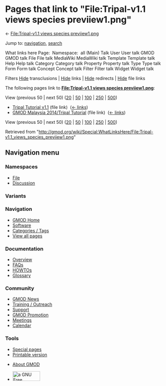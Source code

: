 <div id="mw-page-base" class="noprint">

</div>

<div id="mw-head-base" class="noprint">

</div>

<div id="content" class="mw-body" role="main">

<span id="top"></span>

<div id="mw-js-message" style="display:none;">

</div>



# <span dir="auto">Pages that link to "File:Tripal-v1.1 views species previiew1.png"</span>

<div id="bodyContent">

<div id="contentSub">

← [File:Tripal-v1.1 views species
previiew1.png](/wiki/File:Tripal-v1.1_views_species_previiew1.png "File:Tripal-v1.1 views species previiew1.png")

</div>

<div id="jump-to-nav" class="mw-jump">

Jump to: [navigation](#mw-navigation), [search](#p-search)

</div>

<div id="mw-content-text">

What links here Page:  Namespace:  all (Main) Talk User User talk GMOD
GMOD talk File File talk MediaWiki MediaWiki talk Template Template talk
Help Help talk Category Category talk Property Property talk Type Type
talk Form Form talk Concept Concept talk Filter Filter talk Widget
Widget talk

Filters
[Hide](/mediawiki/index.php?title=Special:WhatLinksHere/File:Tripal-v1.1_views_species_previiew1.png&hidetrans=1 "Special:WhatLinksHere/File:Tripal-v1.1 views species previiew1.png")
transclusions \|
[Hide](/mediawiki/index.php?title=Special:WhatLinksHere/File:Tripal-v1.1_views_species_previiew1.png&hidelinks=1 "Special:WhatLinksHere/File:Tripal-v1.1 views species previiew1.png")
links \|
[Hide](/mediawiki/index.php?title=Special:WhatLinksHere/File:Tripal-v1.1_views_species_previiew1.png&hideredirs=1 "Special:WhatLinksHere/File:Tripal-v1.1 views species previiew1.png")
redirects \|
[Hide](/mediawiki/index.php?title=Special:WhatLinksHere/File:Tripal-v1.1_views_species_previiew1.png&hideimages=1 "Special:WhatLinksHere/File:Tripal-v1.1 views species previiew1.png")
file links

The following pages link to **[File:Tripal-v1.1 views species
previiew1.png](/wiki/File:Tripal-v1.1_views_species_previiew1.png "File:Tripal-v1.1 views species previiew1.png")**:

View (previous 50 \| next 50)
([20](/mediawiki/index.php?title=Special:WhatLinksHere/File:Tripal-v1.1_views_species_previiew1.png&limit=20 "Special:WhatLinksHere/File:Tripal-v1.1 views species previiew1.png")
\|
[50](/mediawiki/index.php?title=Special:WhatLinksHere/File:Tripal-v1.1_views_species_previiew1.png&limit=50 "Special:WhatLinksHere/File:Tripal-v1.1 views species previiew1.png")
\|
[100](/mediawiki/index.php?title=Special:WhatLinksHere/File:Tripal-v1.1_views_species_previiew1.png&limit=100 "Special:WhatLinksHere/File:Tripal-v1.1 views species previiew1.png")
\|
[250](/mediawiki/index.php?title=Special:WhatLinksHere/File:Tripal-v1.1_views_species_previiew1.png&limit=250 "Special:WhatLinksHere/File:Tripal-v1.1 views species previiew1.png")
\|
[500](/mediawiki/index.php?title=Special:WhatLinksHere/File:Tripal-v1.1_views_species_previiew1.png&limit=500 "Special:WhatLinksHere/File:Tripal-v1.1 views species previiew1.png"))

- [Tripal Tutorial
  v1.1](/wiki/Tripal_Tutorial_v1.1 "Tripal Tutorial v1.1") (file link) ‎
  <span class="mw-whatlinkshere-tools">([←
  links](/mediawiki/index.php?title=Special:WhatLinksHere&target=Tripal+Tutorial+v1.1 "Special:WhatLinksHere"))</span>
- [GMOD Malaysia 2014/Tripal
  Tutorial](/wiki/GMOD_Malaysia_2014/Tripal_Tutorial "GMOD Malaysia 2014/Tripal Tutorial")
  (file link) ‎ <span class="mw-whatlinkshere-tools">([←
  links](/mediawiki/index.php?title=Special:WhatLinksHere&target=GMOD+Malaysia+2014%2FTripal+Tutorial "Special:WhatLinksHere"))</span>

View (previous 50 \| next 50)
([20](/mediawiki/index.php?title=Special:WhatLinksHere/File:Tripal-v1.1_views_species_previiew1.png&limit=20 "Special:WhatLinksHere/File:Tripal-v1.1 views species previiew1.png")
\|
[50](/mediawiki/index.php?title=Special:WhatLinksHere/File:Tripal-v1.1_views_species_previiew1.png&limit=50 "Special:WhatLinksHere/File:Tripal-v1.1 views species previiew1.png")
\|
[100](/mediawiki/index.php?title=Special:WhatLinksHere/File:Tripal-v1.1_views_species_previiew1.png&limit=100 "Special:WhatLinksHere/File:Tripal-v1.1 views species previiew1.png")
\|
[250](/mediawiki/index.php?title=Special:WhatLinksHere/File:Tripal-v1.1_views_species_previiew1.png&limit=250 "Special:WhatLinksHere/File:Tripal-v1.1 views species previiew1.png")
\|
[500](/mediawiki/index.php?title=Special:WhatLinksHere/File:Tripal-v1.1_views_species_previiew1.png&limit=500 "Special:WhatLinksHere/File:Tripal-v1.1 views species previiew1.png"))

</div>

<div class="printfooter">

Retrieved from
"<http://gmod.org/wiki/Special:WhatLinksHere/File:Tripal-v1.1_views_species_previiew1.png>"

</div>

<div id="catlinks" class="catlinks catlinks-allhidden">

</div>

<div class="visualClear">

</div>

</div>

</div>

<div id="mw-navigation">

## Navigation menu

<div id="mw-head">



<div id="left-navigation">

<div id="p-namespaces" class="vectorTabs" role="navigation"
aria-labelledby="p-namespaces-label">

### Namespaces

- <span id="ca-nstab-image"><a href="/wiki/File:Tripal-v1.1_views_species_previiew1.png"
  accesskey="c" title="View the file page [c]">File</a></span>
- <span id="ca-talk"><a
  href="/mediawiki/index.php?title=File_talk:Tripal-v1.1_views_species_previiew1.png&amp;action=edit&amp;redlink=1"
  accesskey="t"
  title="Discussion about the content page [t]">Discussion</a></span>

</div>

<div id="p-variants" class="vectorMenu emptyPortlet" role="navigation"
aria-labelledby="p-variants-label">

### 

### Variants[](#)

<div class="menu">

</div>

</div>

</div>

<div id="right-navigation">





</div>



</div>

</div>

</div>

<div id="mw-panel">

<div id="p-logo" role="banner">

<a href="/wiki/Main_Page"
style="background-image: url(http://gmod.org/images/GMOD-cogs.png);"
title="Visit the main page"></a>

</div>

<div id="p-Navigation" class="portal" role="navigation"
aria-labelledby="p-Navigation-label">

### Navigation

<div class="body">

- <span id="n-GMOD-Home">[GMOD Home](/wiki/Main_Page)</span>
- <span id="n-Software">[Software](/wiki/GMOD_Components)</span>
- <span id="n-Categories-.2F-Tags">[Categories /
  Tags](/wiki/Categories)</span>
- <span id="n-View-all-pages">[View all
  pages](/wiki/Special:AllPages)</span>

</div>

</div>

<div id="p-Documentation" class="portal" role="navigation"
aria-labelledby="p-Documentation-label">

### Documentation

<div class="body">

- <span id="n-Overview">[Overview](/wiki/Overview)</span>
- <span id="n-FAQs">[FAQs](/wiki/Category:FAQ)</span>
- <span id="n-HOWTOs">[HOWTOs](/wiki/Category:HOWTO)</span>
- <span id="n-Glossary">[Glossary](/wiki/Glossary)</span>

</div>

</div>

<div id="p-Community" class="portal" role="navigation"
aria-labelledby="p-Community-label">

### Community

<div class="body">

- <span id="n-GMOD-News">[GMOD News](/wiki/GMOD_News)</span>
- <span id="n-Training-.2F-Outreach">[Training /
  Outreach](/wiki/Training_and_Outreach)</span>
- <span id="n-Support">[Support](/wiki/Support)</span>
- <span id="n-GMOD-Promotion">[GMOD
  Promotion](/wiki/GMOD_Promotion)</span>
- <span id="n-Meetings">[Meetings](/wiki/Meetings)</span>
- <span id="n-Calendar">[Calendar](/wiki/Calendar)</span>

</div>

</div>

<div id="p-tb" class="portal" role="navigation"
aria-labelledby="p-tb-label">

### Tools

<div class="body">

- <span id="t-specialpages"><a href="/wiki/Special:SpecialPages" accesskey="q"
  title="A list of all special pages [q]">Special pages</a></span>
- <span id="t-print"><a
  href="/mediawiki/index.php?title=Special:WhatLinksHere/File:Tripal-v1.1_views_species_previiew1.png&amp;printable=yes"
  rel="alternate" accesskey="p"
  title="Printable version of this page [p]">Printable version</a></span>

</div>

</div>

</div>

</div>

<div id="footer" role="contentinfo">

- <span id="footer-places-about">[About
  GMOD](/wiki/GMOD:About "GMOD:About")</span>

<!-- -->

- <span id="footer-copyrightico">[<img src="http://www.gnu.org/graphics/gfdl-logo-small.png" width="88"
  height="31" alt="a GNU Free Documentation License" />](http://www.gnu.org/licenses/fdl-1.3.html)</span>




</div>
